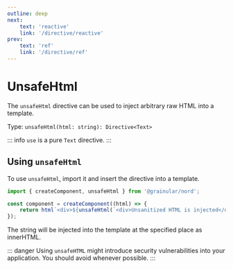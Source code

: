 ```yaml
---
outline: deep
next:
    text: 'reactive'
    link: '/directive/reactive'
prev:
    text: 'ref'
    link: '/directive/ref'
---
```


<!-- @format -->

# UnsafeHtml

The `unsafeHtml` directive can be used to inject arbitrary raw HTML into a template.

Type: `unsafeHtml(html: string): Directive<Text>`

::: info
`use` is a pure `Text` directive.
:::

## Using `unsafeHtml`

To use `unsafeHtml`, import it and insert the directive into a template.

```ts
import { createComponent, unsafeHtml } from '@grainular/nord';

const component = createComponent((html) => {
    return html`<div>${unsafeHtml(`<div>Unsanitized HTML is injected</div>`)}</div>`;
});
```

The string will be injected into the template at the specified place as innerHTML.

::: danger
Using `unsafeHTML` might introduce security vulnerabilities into your application. You should avoid whenever possible.
:::

<script setup>
import CodeLink from '../components/CodeLink.vue'
</script>

<CodeLink name="unsafe-html.ts" link="https://github.com/IamSebastianDev/nord/blob/main/src/lib/directives/unsafe-html.ts"></CodeLink>
